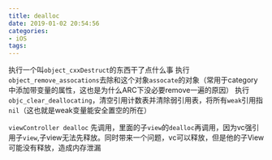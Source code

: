 ```yaml
---
title: dealloc
date: 2019-01-02 20:54:56
categories:
- iOS
tags:
---
```


执行一个叫`object_cxxDestruct`的东西干了点什么事
执行`object_remove_assocations`去除和这个对象`assocate`的对象（常用于category中添加带变量的属性，这也是为什么ARC下没必要remove一遍的原因）
执行`objc_clear_deallocating`，清空引用计数表并清除弱引用表，将所有`weak`引用指`nil`（这也就是weak变量能安全置空的所在）

`viewController dealloc` 先调用，里面的子`view`的`dealloc`再调用，因为vc强引用子`view`,子view无法先释放。同时带来一个问题，vc可以释放，但是他的子View可能没有释放，造成内存泄漏

